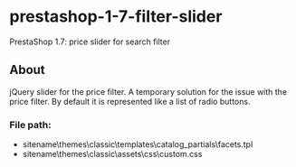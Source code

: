 # prestashop-1-7-filter-slider
PrestaShop 1.7: price slider for search filter

## About
jQuery slider for the price filter.
A temporary solution for the issue with the price filter.
By default it is represented like a list of radio buttons.

### File path:
* sitename\themes\classic\templates\catalog\_partials\facets.tpl
* sitename\themes\classic\assets\css\custom.css
